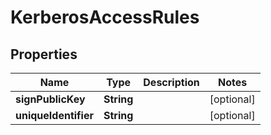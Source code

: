 

# KerberosAccessRules


## Properties

Name | Type | Description | Notes
------------ | ------------- | ------------- | -------------
**signPublicKey** | **String** |  |  [optional]
**uniqueIdentifier** | **String** |  |  [optional]



